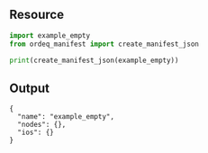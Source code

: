 ## Resource

```python
import example_empty
from ordeq_manifest import create_manifest_json

print(create_manifest_json(example_empty))

```

## Output

```text
{
  "name": "example_empty",
  "nodes": {},
  "ios": {}
}

```